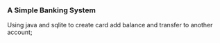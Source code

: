 ### A Simple Banking System
Using java and sqlite to create card add balance and transfer to another account;

